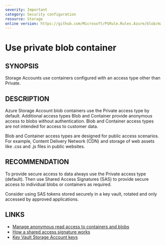 ```yaml
---
severity: Important
category: Security configuration
resource: Storage
online version: https://github.com/Microsoft/PSRule.Rules.Azure/blob/main/docs/rules/en/Azure.Storage.BlobAccessType.md
---
```


# Use private blob container

## SYNOPSIS

Storage Accounts use containers configured with an access type other than Private.

## DESCRIPTION

Azure Storage Account blob containers use the Private access type by default.
Additional access types Blob and Container provide anonymous access to blobs without authentication.
Blob and Container access types are not intended for access to customer data.

Blob and Container access types are designed for public access scenarios.
For example, Content Delivery Network (CDN) and storage of web assets like .css and .js files in public websites.

## RECOMMENDATION

To provide secure access to data always use the Private access type (default).
Then use Shared Access Signatures (SAS) to provide secure access to individual blobs or containers as required.

Consider using SAS tokens stored securely in a key vault, rotated and only accessed by approved applications.

## LINKS

- [Manage anonymous read access to containers and blobs](https://docs.microsoft.com/en-us/azure/storage/blobs/storage-manage-access-to-resources)
- [How a shared access signature works](https://docs.microsoft.com/en-us/azure/storage/common/storage-sas-overview#how-a-shared-access-signature-works)
- [Key Vault Storage Account keys](https://docs.microsoft.com/en-us/azure/key-vault/key-vault-ovw-storage-keys)

